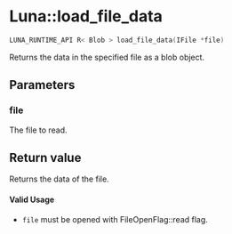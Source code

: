 # Luna::load_file_data

```c++
LUNA_RUNTIME_API R< Blob > load_file_data(IFile *file)
```

Returns the data in the specified file as a blob object. 



## Parameters
### file
The file to read. 

## Return value
Returns the data of the file. 

#### Valid Usage
* `file` must be opened with FileOpenFlag::read flag. 


